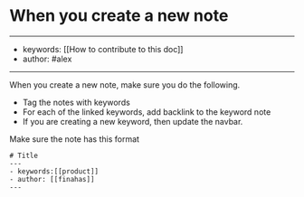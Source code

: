 # When you create a new note
---
- keywords: [[How to contribute to this doc]]
- author: #alex
---
When you create a new note, make sure you do the following.

- Tag the notes with keywords
- For each of the linked keywords, add backlink to the keyword note
- If you are creating a new keyword, then update the navbar. 


Make sure the note has this format
```
# Title
---
- keywords:[[product]]
- author: [[finahas]]
---
```